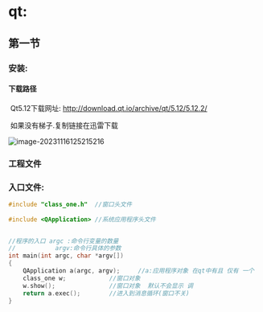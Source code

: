 # qt:

## 第一节

### 安装:

#### 	下载路径

​			Qt5.12下载网址: http://download.qt.io/archive/qt/5.12/5.12.2/

​			如果没有梯子.复制链接在迅雷下载

![image-20231116125215216](C:\Users\leizh\AppData\Roaming\Typora\typora-user-images\image-20231116125215216.png)



### 工程文件

### 入口文件:

```c++
#include "class_one.h"  //窗口头文件
    
#include <QApplication> //系统应用程序头文件


//程序的入口 argc :命令行变量的数量
//         	 argv:命令行具体的参数
int main(int argc, char *argv[])
{
    QApplication a(argc, argv);		//a:应用程序对象 在qt中有且 仅有 一个
    class_one w;			//窗口对象
    w.show();				//窗口对象  默认不会显示 调							用show进行显示
    return a.exec();		//进入到消息循环(窗口不关)
}

```



## 		